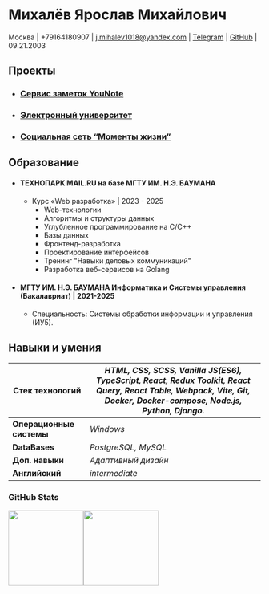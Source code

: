# Михалёв Ярослав Михайлович

Москва | +79164180907 | j.mihalev1018@yandex.com | [Telegram](https://t.me/wrld_ivan) | [GitHub](https://github.com/IvanGorshkov) | 09.21.2003

## Проекты

* ### [Сервис заметок YouNote](https://you-note.ru)
* ### [Электронный университет](https://github.com/YarikMix/university)
* ### [Социальная сеть “Моменты жизни”](https://github.com/YarikMix/life-moments)


## Образование

* #### ТЕХНОПАРК MAIL.RU на базе МГТУ ИМ. Н.Э. БАУМАНА
    * Курс «Web разработка» | 2023 - 2025
         * Web-технологии
         * Алгоритмы и структуры данных
         * Углубленное программирование на C/C++
         * Базы данных
         * Фронтенд-разработка
         * Проектирование интерфейсов
         * Тренинг "Навыки деловых коммуникаций"
         * Разработка веб-сервисов на Golang
         
* #### МГТУ ИМ. Н.Э. БАУМАНА Информатика и Системы управления (Бакалавриат) | 2021-2025
    * Специальность: Системы обработки информации и управления (ИУ5).

## Навыки и умения

| **Стек технологий** | *HTML, CSS, SCSS, Vanilla JS(ES6), TypeScript, React, Redux Toolkit, React Query, React Table,  Webpack, Vite, Git, Docker, Docker-compose, Node.js, Python, Django.* |
|---------------------|---------------------------------------------------------------------------------------------------------------------------------------------------------------|
| **Операционные системы** | *Windows*                                                                                                                                                     | 
| **DataBases** | *PostgreSQL, MySQL*                                                                                                                                           | 
| **Доп. навыки** | *Адаптивный дизайн*                                                                                                                                         |
| **Английский** | *intermediate*                                                                                                                                                |

<h3 align="left">GitHub Stats</h3>

<div align="center" style="display: flex;">
  <img height="150em" src="https://github-readme-stats.vercel.app/api?username=YarikMix&show_icons=true&title_color=007bff&text_color=e7e7e7&icon_color=007bff&bg_color=171c28" />
  <img height="150em" src="https://github-readme-stats.vercel.app/api/top-langs/?username=YarikMix&langs_count=10&layout=compact&title_color=007bff&text_color=e7e7e7&icon_color=007bff&bg_color=171c28" />
</div>
